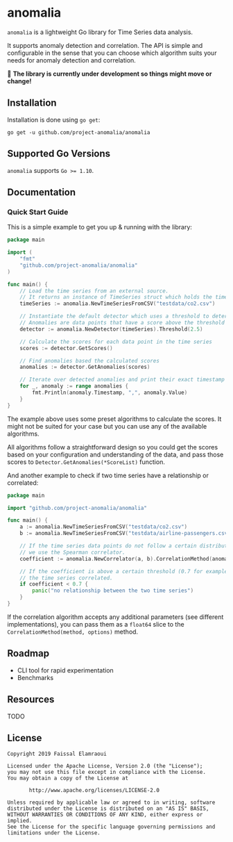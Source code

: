 # anomalia

`anomalia` is a lightweight Go library for Time Series data analysis.

It supports anomaly detection and correlation. The API is simple and configurable in the sense that you can choose which algorithm suits your needs for anomaly detection and correlation.

:construction: **The library is currently under development so things might move or change!**

## Installation

Installation is done using `go get`:

```shell
go get -u github.com/project-anomalia/anomalia
```

## Supported Go Versions

`anomalia` supports `Go >= 1.10`.

## Documentation

### Quick Start Guide

This is a simple example to get you up & running with the library:

```go
package main

import (
    "fmt"
    "github.com/project-anomalia/anomalia"
)

func main() {
    // Load the time series from an external source.
    // It returns an instance of TimeSeries struct which holds the timestamps and their values.
    timeSeries := anomalia.NewTimeSeriesFromCSV("testdata/co2.csv")

    // Instantiate the default detector which uses a threshold to determines anomalies.
    // Anomalies are data points that have a score above the threshold (2.5 in this case).
    detector := anomalia.NewDetector(timeSeries).Threshold(2.5)

    // Calculate the scores for each data point in the time series
    scores := detector.GetScores()

    // Find anomalies based the calculated scores
    anomalies := detector.GetAnomalies(scores)

    // Iterate over detected anomalies and print their exact timestamp and value.
    for _, anomaly := range anomalies {
        fmt.Println(anomaly.Timestamp, ",", anomaly.Value)
    }
}
```

The example above uses some preset algorithms to calculate the scores. It might not be suited for your case but you can
use any of the available algorithms.

All algorithms follow a straightforward design so you could get the scores based on your configuration and understanding
of the data, and pass those scores to `Detector.GetAnomalies(*ScoreList)` function.


And another example to check if two time series have a relationship or correlated:

```go
package main

import "github.com/project-anomalia/anomalia"

func main() {
    a := anomalia.NewTimeSeriesFromCSV("testdata/co2.csv")
    b := anomalia.NewTimeSeriesFromCSV("testdata/airline-passengers.csv")

    // If the time series data points do not follow a certain distribution,
    // we use the Spearman correlator.
    coefficient := anomalia.NewCorrelator(a, b).CorrelationMethod(anomalia.SpearmanRank, nil).Run()

    // If the coefficient is above a certain threshold (0.7 for example), we consider
    // the time series correlated.
    if coefficient < 0.7 {
        panic("no relationship between the two time series")
    }
}
```

If the correlation algorithm accepts any additional parameters (see different implementations), you can pass them as a
 `float64` slice to the `CorrelationMethod(method, options)` method.

## Roadmap

- CLI tool for rapid experimentation
- Benchmarks

## Resources

TODO

## License

```text
Copyright 2019 Faissal Elamraoui

Licensed under the Apache License, Version 2.0 (the "License");
you may not use this file except in compliance with the License.
You may obtain a copy of the License at

       http://www.apache.org/licenses/LICENSE-2.0

Unless required by applicable law or agreed to in writing, software
distributed under the License is distributed on an "AS IS" BASIS,
WITHOUT WARRANTIES OR CONDITIONS OF ANY KIND, either express or implied.
See the License for the specific language governing permissions and
limitations under the License.
```

